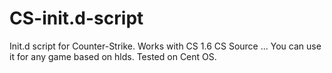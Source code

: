 CS-init.d-script
=================

Init.d script for Counter-Strike. Works with CS 1.6 CS Source ... You can use it for any game based on hlds. Tested on Cent OS.